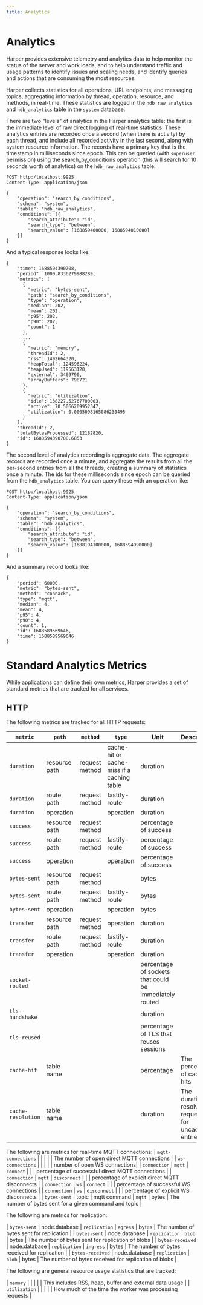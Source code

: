 ```yaml
---
title: Analytics
---
```


# Analytics

Harper provides extensive telemetry and analytics data to help monitor the status of the server and work loads, and to help understand traffic and usage patterns to identify issues and scaling needs, and identify queries and actions that are consuming the most resources.

Harper collects statistics for all operations, URL endpoints, and messaging topics, aggregating information by thread, operation, resource, and methods, in real-time. These statistics are logged in the `hdb_raw_analytics` and `hdb_analytics` table in the `system` database.

There are two "levels" of analytics in the Harper analytics table: the first is the immediate level of raw direct logging of real-time statistics. These analytics entries are recorded once a second (when there is activity) by each thread, and include all recorded activity in the last second, along with system resource information. The records have a primary key that is the timestamp in milliseconds since epoch. This can be queried (with `superuser` permission) using the search_by_conditions operation (this will search for 10 seconds worth of analytics) on the `hdb_raw_analytics` table:

```
POST http:/localhost:9925
Content-Type: application/json

{
    "operation": "search_by_conditions",
    "schema": "system",
    "table": "hdb_raw_analytics",
    "conditions": [{
        "search_attribute": "id",
        "search_type": "between",
        "search_value": [168859400000, 1688594010000]
    }]
}
```

And a typical response looks like:

```
{
    "time": 1688594390708,
    "period": 1000.8336279988289,
    "metrics": [
      {
        "metric": "bytes-sent",
        "path": "search_by_conditions",
        "type": "operation",
        "median": 202,
        "mean": 202,
        "p95": 202,
        "p90": 202,
        "count": 1
      },
      ...
      {
        "metric": "memory",
        "threadId": 2,
        "rss": 1492664320,
        "heapTotal": 124596224,
        "heapUsed": 119563120,
        "external": 3469790,
        "arrayBuffers": 798721
      },
      {
        "metric": "utilization",
        "idle": 138227.52767700003,
        "active": 70.5066209952347,
        "utilization": 0.0005098165086230495
      }
    ],
    "threadId": 2,
    "totalBytesProcessed": 12182820,
    "id": 1688594390708.6853
}
```

The second level of analytics recording is aggregate data. The aggregate records are recorded once a minute, and aggregate the results from all the per-second entries from all the threads, creating a summary of statistics once a minute. The ids for these milliseconds since epoch can be queried from the `hdb_analytics` table. You can query these with an operation like:

```
POST http:/localhost:9925
Content-Type: application/json

{
    "operation": "search_by_conditions",
    "schema": "system",
    "table": "hdb_analytics",
    "conditions": [{
        "search_attribute": "id",
        "search_type": "between",
        "search_value": [1688194100000, 1688594990000]
    }]
}
```

And a summary record looks like:

```
{
    "period": 60000,
    "metric": "bytes-sent",
    "method": "connack",
    "type": "mqtt",
    "median": 4,
    "mean": 4,
    "p95": 4,
    "p90": 4,
    "count": 1,
    "id": 1688589569646,
    "time": 1688589569646
}
```

# Standard Analytics Metrics

While applications can define their own metrics, Harper provides a set of standard metrics that are tracked for all services.

## HTTP

The following metrics are tracked for all HTTP requests:

| `metric`           | `path`        | `method`       | `type`                                     | Unit                                                   | Description                                             |
|--------------------|---------------|----------------|--------------------------------------------|--------------------------------------------------------|---------------------------------------------------------|
| `duration`         | resource path | request method | cache-hit or cache-miss if a caching table | duration                                               |
| `duration`         | route path    | request method | fastify-route                              | duration                                               |
| `duration`         | operation     |                | operation                                  | duration                                               |
| `success`          | resource path | request method |                                            | percentage of success                                  |
| `success`          | route path    | request method | fastify-route                              | percentage of success                                  |
| `success`          | operation     |                | operation                                  | percentage of success                                  |
| `bytes-sent`       | resource path | request method |                                            | bytes                                                  |
| `bytes-sent`       | route path    | request method | fastify-route                              | bytes                                                  |
| `bytes-sent`       | operation     |                | operation                                  | bytes                                                  |
| `transfer`         | resource path | request method | operation                                  | duration                                               |
| `transfer`         | route path    | request method | fastify-route                              | duration                                               |
| `transfer`         | operation     |                | operation                                  | duration                                               |
| `socket-routed`    |               |                |                                            | percentage of sockets that could be immediately routed |
| `tls-handshake`    |               |                |                                            | duration                                               |
| `tls-reused`       |               |                |                                            | percentage of TLS that reuses sessions                 |
| `cache-hit`        | table name    |                |                                            | percentage                                             | The percentage of cache hits                            |
| `cache-resolution` | table name    |                |                                            | duration                                               | The duration of resolving requests for uncached entries |

The following are metrics for real-time MQTT connections:
| `mqtt-connections` | | | | | The number of open direct MQTT connections |
| `ws-connections` | | | | | number of open WS connections|
| `connection` | `mqtt` | `connect` | | | percentage of successful direct MQTT connections |
| `connection` | `mqtt` | `disconnect` | | | percentage of explicit direct MQTT disconnects |
| `connection` | `ws` | `connect` | | | percentage of successful WS connections |
| `connection` | `ws` | `disconnect` | | | percentage of explicit WS disconnects |
| `bytes-sent` | topic | mqtt command | `mqtt` | bytes | The number of bytes sent for a given command and topic |

The following are metrics for replication:

| `bytes-sent` | node.database | `replication` | `egress` | bytes | The number of bytes sent for replication |
| `bytes-sent` | node.database | `replication` | `blob` | bytes | The number of bytes sent for replication of blobs |
| `bytes-received` | node.database | `replication` | `ingress` | bytes | The number of bytes received for replication |
| `bytes-received` | node.database | `replication` | `blob` | bytes | The number of bytes received for replication of blobs |

The following are general resource usage statistics that are tracked:

| `memory` | | | | | This includes RSS, heap, buffer and external data usage |
| `utilization` | | | | | How much of the time the worker was processing requests |
